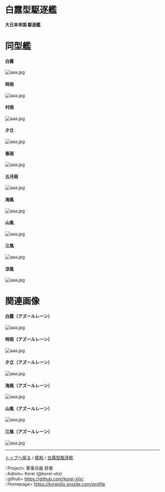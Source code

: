 # 白露型駆逐艦
**大日本帝国 駆逐艦**

# 同型艦

#### 白露
![aaa.jpg](https://bn02pap001files.storage.live.com/y4mt3y_7YzJQJe5yEbjdrsny4GMyQtLWYn5bCwGQrCEEGWxpciOz3h65R9Aj9mPMmy_9POiEoEbmRph5IjDNI6dsB7MmwE3KjVP5cpj04qXkwEdVVFazZEXCtEeiZFH0Xp0FlsBg21dfbnJI_cLHb5oes0rEPzUB2njQjGKT_uneVFWpVe4qdM0sItwb0stjip-?width=600&height=300&cropmode=none)  
  

#### 時雨
![aaa.jpg](https://bn02pap001files.storage.live.com/y4mGEm1YmUFDoKILDpSbGOdbdYhMRBH7N1boU0EmDV9aENsXLNcPKSgASYnzAJE6aiUGndadKKMJG16_IeAzSZxv7WRe_CLDs3anhd1z50yWVgq0S4bHyi8wUKQdHKjZqLjyJpNngqWpsDmAGbeN8FekOjU1HkvBMAY_kDaJswr_tcKMuq_LlGgNGZGm7mgghX9?width=640&height=443&cropmode=none)  
  

#### 村雨
![aaa.jpg](https://bn02pap001files.storage.live.com/y4mNdKgBdFmetmcqgWud_Tb3x3xb9UHZAq_AGE1aUcezXHRJ0laih_SwOHVesi-Oc-uuf7hJrlL_WBlHSmBS85eyfuKJvi7QFBMZNVfJRwOyECqKYSMjPeBuwsVtFQ819IUOcrgb5bxdnwh8DVB3Ejl8VqxNN6bWaXiEre0ewwoVxDrQIPwLppgl1KNfeKnK7zb?width=600&height=167&cropmode=none)  
  

#### 夕立
![aaa.jpg](https://bn02pap001files.storage.live.com/y4mVWAHElK61EVaDbjR0TaaIpB4Pk9RqeiFORNgCK5AtduZQLaiA49CBoJejSnPCblHdnRGRxprhbpqEXt2QMI8QakUCYBFRGESus1we624gzdj6sG_95IEsYl4CHFVPZaZX4-NwdIJ36mN7Y2yOdKtI-TxioQpnY3OjMqfYX0vnYz3XbHVMD1Vk__r0VEiGiKq?width=640&height=317&cropmode=none)  
  

#### 春雨
![aaa.jpg](https://bn02pap001files.storage.live.com/y4miJdUKiZZVJmo4iK7KJTWMiaKI9CdrX3KEqECNFV6Z4iS0VgzsxtMAT6sU54aSIntbRyWT6CJjm7V8ySGVstUTaXFqNX1AC0dEA8vA5QBjIJiizGc66GYAHEYQ87twIOAT-9LUYfDEvuh5PYD7hLwtdEZw1WYSyaARxwEZa8Y0RS-orHE-K4NSfkRSvyeUtJF?width=640&height=338&cropmode=none)  
  

#### 五月雨
![aaa.jpg](https://bn02pap001files.storage.live.com/y4mX3Qg21IfVQwZmLuIWJs6XZRm-oiHHxrzvKDZXuMlnxqpt5bazPgCKjgOV9yHElteRqpoyIpLbuNaRDtInCLaiAIsKYihOrNAmBedWpyBKuhAwSFwZMjqifGMmhmPX1OxquhqtgEHyEsRIXvCmTzwlMO0-UI4OgBUUpWmYEJZSiU8BoTczWzUw_7d2CB1s9yV?width=620&height=328&cropmode=none)  
  

#### 海風
![aaa.jpg](https://bn02pap001files.storage.live.com/y4moPdIGvaAVi_pX--_24dghw84FNpflLSvgdjEpi37QV4gXbrhOdeQ7lwMijajhf7WCG9yBU-zcoP0xBmEsPzbZUiKLpBEJpfAbqjUoxF2qa1emqMvTdRcbwKTETFLVPJ9ozlnkxX42ST9zslnLixLAtFH6O6bn1Ktz-VpFDlyUt9CFZWznY37Kf7WHahvG-KR?width=640&height=374&cropmode=none)  
  

#### 山風
![aaa.jpg](https://bn02pap001files.storage.live.com/y4mRre3fdWAqvDZWPpOeINwNuTTHvQu-mNALZkq-Y67yNRAAIo5d2VfTMgDW3AX1OaA1u3iodYRP_myphTh6f0dU1errny0ADCaivOeTKzIPtUUvHQBw3acqWcqcVTaY8wuBAyV5H5zDJWj8XKMunk_deQTNCa9RNu6UMzR2D0o-ArcNm0ejE1JyjxkxVQoOOZa?width=640&height=378&cropmode=none)  
  

#### 江風
![aaa.jpg](https://bn02pap001files.storage.live.com/y4mhRGn5Rd6BM0A5s-kL07zi_4U-z1ulZz-V-BGjVVuGNtEajj-LlIWR44SSHB0DhTGRGTP-xNIzJrC_o_ezNsIhZ2iWr-8e4v9ilEruJJ0fCtEOMPSeHHbvnyvLUkLRurfZeBHpkbSIMkW8eX0xbXN2pVbJomrpB7IbfBCEMsL2CnQYD_lZGnEexfv80qk8xqi?width=600&height=300&cropmode=none)  
  

#### 涼風
![aaa.jpg](https://bn02pap001files.storage.live.com/y4mkJx2CPgbMdPgLlrB0XrngFBCKTIYVflBThY_ENoDARA9wA8HXQGEW8cBbkwvMuCs8auXVLdo7sF_3SRKELv1aMZbr7EzUPi3JJ0KLcZ_lo2y7KC_rzHyMp8lKHplyvbumkRCEH1rO4Y_IiS5lCmhQccC5ua_b9HGeFXqr1DNvJnrNBnm05C7FwqCxbD1SVL6?width=600&height=300&cropmode=none)  
  




# 関連画像

#### 白露（アズールレーン）
![aaa.jpg](https://bn02pap001files.storage.live.com/y4mgXpkmSKJyBAiYQb1ACXlHWdRStLDFA-9ZGNOnEeVNO5DzMqYr-VtXtb7KQrylwNniGu9LN-nC2XYZxuMR9V5e0LRnv3t7hcKnTYWcfbgYPE8I8Bbd9B6tavs9zvlj9ybFQVEBnf8LMD7_zmX1Z9c83dzQI8u1NZo6BGUbZ-6QnwEwyqoHtDqQBW0QFPKf5Nw?width=640&height=360&cropmode=none)  
  

#### 時雨（アズールレーン）
![aaa.jpg](https://bn02pap001files.storage.live.com/y4mKDN4b48glATv_gdZBviggZ6NCPbpohaWtqDrnmfAhDQA7lVVdYtxCwT5l8dKg2vy1jlCcbiPaw0LTbtsFLgur-bnK_8j0RJJJUE91aiRSv_sp-U1937sZamwlCN4LDzWuih8K3_00KbPj27LeVXJcuWJoD4MU-G4rFnRtaHCx0NhOEAZZ2T1KTghse7gyYsu?width=640&height=360&cropmode=none)  
  

#### 夕立（アズールレーン）
![aaa.jpg](https://bn02pap001files.storage.live.com/y4mNrH63dTDp9u3xx2ynIIJEQMqCxnYRwyBD_9r7AgnGDgo9XIgJLINUweQTds28ztybLzr3nGsqTnEXjcwH2pChIu3CShQYLjKBz0k7HQCcVlqahuneqHhaTzeV_0YWLOmen2IdYwMNcHMdFKV4LMA1AieMYQVQGsRh2cctuZpDvWeAC1bLU6DrHjpbjri_Hk5?width=640&height=360&cropmode=none)  
  

#### 海風（アズールレーン）
![aaa.jpg](https://bn02pap001files.storage.live.com/y4mlORNsMK6mZ1ToT_rm5i8BpLg4-h7D9FI9y5y-tjyZ_weRangctDcX3tDdCDaN7pc6mC4vblfFmSsOLYoZTezIQ_MhCjqcEXYDBzH6TGum_DT003gXPnKn6QuyBwCnsydilH4DtmwD1z6UF2bUICQGGk35Ih9FaAYr6xiePWrU_qWa_LzUAbnj7hKFVr0I-zV?width=640&height=360&cropmode=none)  
  

#### 山風（アズールレーン）
![aaa.jpg](https://bn02pap001files.storage.live.com/y4m-jKFIEEaNfhOUkwZIVoQAZ90XcBE2e7ltPf7b5V93aITWjV_qXS6TYoBp5_uFk6nTAuZwQSbud-kyL9252hXkvdzkukUk4qHB55l287--g6tfyR7KOXmIzsP2dCvn0Of-z4__SfEKTnpYwEiXwKYEBaejdwaNRCMR5wB4_b3_6HcO29ssz1XmeZLSQ89pchF?width=640&height=360&cropmode=none)  
  

#### 江風（アズールレーン）
![aaa.jpg](https://bn02pap001files.storage.live.com/y4mpD46svrdelXUdrE_BsWgQtHLxJMlT7qKJBD_dlwUw8nKoAbToOZUX58Rc_u3vbBsC0koC7Ffa2rwPnoQpvn_CYkVd-xnKhBI4_1My5qwLA0uxE2RHEV46BWC_tRixx9DsqxL-AnIqDccbFkskgACmfS0QG-esYl6xcXI4vdD3lSPA5B18QL6EndIUpqRVecI?width=640&height=360&cropmode=none)  
  




***
[トップへ戻る](/readme.md) / [艦船](/ship/readme.md) / [白露型駆逐艦](shiratsuyu.md)   
  
::Project= 軍事兵器 辞書  
::Admin= Korei (@korei-xlix)  
::github= https://github.com/korei-xlix/  
::Homepage= https://koreixlix.wixsite.com/profile  
